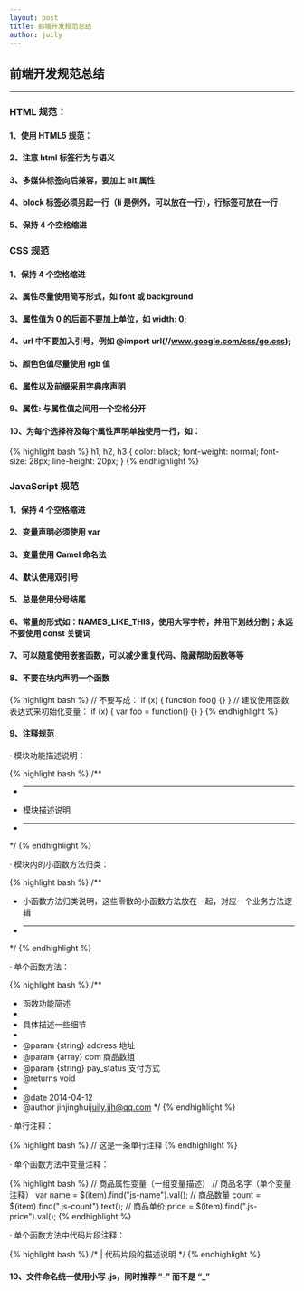 ```yaml
---
layout: post
title: 前端开发规范总结
author: juily
---
```

## 前端开发规范总结
-----

### HTML 规范：

#### 1、使用 HTML5 规范：<!DOCTYPE html>

#### 2、注意 html 标签行为与语义

#### 3、多媒体标签向后兼容，要加上 alt 属性

#### 4、block 标签必须另起一行（li 是例外，可以放在一行），行标签可放在一行

#### 5、保持 4 个空格缩进

### CSS 规范

#### 1、保持 4 个空格缩进

#### 2、属性尽量使用简写形式，如 font 或 background

#### 3、属性值为 0 的后面不要加上单位，如 width: 0;

#### 4、url 中不要加入引号，例如 @import url(//www.google.com/css/go.css);

#### 5、颜色色值尽量使用 rgb 值

#### 6、属性以及前缀采用字典序声明

#### 9、属性: 与属性值之间用一个空格分开

#### 10、为每个选择符及每个属性声明单独使用一行，如：

{% highlight bash %}
h1,
h2,
h3 {
    color: black;
    font-weight: normal;
    font-size: 28px;
    line-height: 20px;
}
{% endhighlight %}

### JavaScript 规范

#### 1、保持 4 个空格缩进

#### 2、变量声明必须使用 var

#### 3、变量使用 Camel 命名法

#### 4、默认使用双引号

#### 5、总是使用分号结尾

#### 6、常量的形式如：NAMES_LIKE_THIS，使用大写字符，并用下划线分割；永远不要使用 const 关键词

#### 7、可以随意使用嵌套函数，可以减少重复代码、隐藏帮助函数等等

#### 8、不要在块内声明一个函数

{% highlight bash %}
// 不要写成：
if (x) {
    function foo() {}
}
// 建议使用函数表达式来初始化变量：
if (x) {
    var foo = function() {}
}
{% endhighlight %}

#### 9、注释规范

· 模块功能描述说明：

{% highlight bash %}
/**
 * ------------------------------------------------------------------
 * 模块描述说明
 * ------------------------------------------------------------------
 */
{% endhighlight %}

· 模块内的小函数方法归类：

{% highlight bash %}
/**
 * 小函数方法归类说明，这些零散的小函数方法放在一起，对应一个业务方法逻辑
 * ------------------------------------------------------------------
 */
{% endhighlight %}

· 单个函数方法：

{% highlight bash %}
/**
 * 函数功能简述
 *
 * 具体描述一些细节
 *
 * @param    {string}    address    地址
 * @param    {array}     com        商品数组
 * @param    {string}    pay_status 支付方式
 * @returns  void
 *
 * @date     2014-04-12
 * @author   jinjinghui<juily.jjh@qq.com>
 */
{% endhighlight %}

· 单行注释：

{% highlight bash %}
// 这是一条单行注释
{% endhighlight %}

· 单个函数方法中变量注释：

{% highlight bash %}
// 商品属性变量（一组变量描述）
    // 商品名字（单个变量注释）
var name = $(item).find("js-name").val();
    // 商品数量
    count = $(item).find(".js-count").text();
    // 商品单价
    price = $(item).find(".js-price").val();
{% endhighlight %}

· 单个函数方法中代码片段注释：

{% highlight bash %}
/*
 | 代码片段的描述说明
 */
{% endhighlight %}

#### 10、文件命名统一使用小写 .js，同时推荐 “-” 而不是 “_”
